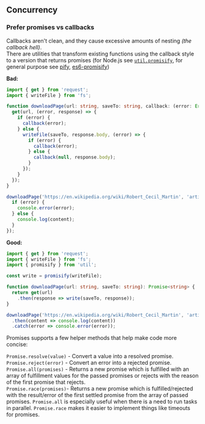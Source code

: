## Concurrency
### Prefer promises vs callbacks

Callbacks aren't clean, and they cause excessive amounts of nesting *\(the callback hell\)*.  
There are utilities that transform existing functions using the callback style to a version that returns promises
\(for Node.js see [`util.promisify`](https://nodejs.org/dist/latest-v8.x/docs/api/util.html#util_util_promisify_original), for general purpose see [pify](https://www.npmjs.com/package/pify), [es6-promisify](https://www.npmjs.com/package/es6-promisify)\)

**Bad:**

```ts
import { get } from 'request';
import { writeFile } from 'fs';

function downloadPage(url: string, saveTo: string, callback: (error: Error, content?: string) => void) {
  get(url, (error, response) => {
    if (error) {
      callback(error);
    } else {
      writeFile(saveTo, response.body, (error) => {
        if (error) {
          callback(error);
        } else {
          callback(null, response.body);
        }
      });
    }
  });
}

downloadPage('https://en.wikipedia.org/wiki/Robert_Cecil_Martin', 'article.html', (error, content) => {
  if (error) {
    console.error(error);
  } else {
    console.log(content);
  }
});
```

**Good:**

```ts
import { get } from 'request';
import { writeFile } from 'fs';
import { promisify } from 'util';

const write = promisify(writeFile);

function downloadPage(url: string, saveTo: string): Promise<string> {
  return get(url)
    .then(response => write(saveTo, response));
}

downloadPage('https://en.wikipedia.org/wiki/Robert_Cecil_Martin', 'article.html')
  .then(content => console.log(content))
  .catch(error => console.error(error));  
```
Promises supports a few helper methods that help make code more concise:  

`Promise.resolve(value)` - Convert a value into a resolved promise.   
`Promise.reject(error)`  - Convert an error into a rejected promise.  
`Promise.all(promises)`  - Returns a new promise which is fulfilled with an array of fulfillment values for the passed promises or rejects with the reason of the first promise that rejects.  
`Promise.race(promises)`- Returns a new promise which is fulfilled/rejected with the result/error of the first settled promise from the array of passed promises.
`Promise.all` is especially useful when there is a need to run tasks in parallel. 
`Promise.race` makes it easier to implement things like timeouts for promises.